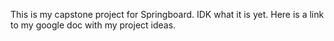 This is my capstone project for Springboard. IDK what it is yet. Here is a link to my google doc with my project ideas.
